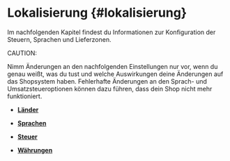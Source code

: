 # Lokalisierung {#lokalisierung}

Im nachfolgenden Kapitel findest du Informationen zur Konfiguration der Steuern, Sprachen und Lieferzonen.

CAUTION:

Nimm Änderungen an den nachfolgenden Einstellungen nur vor, wenn du genau weißt, was du tust und welche Auswirkungen deine Änderungen auf das Shopsystem haben. Fehlerhafte Änderungen an den Sprach- und Umsatzsteueroptionen können dazu führen, dass dein Shop nicht mehr funktioniert.

-   **[Länder](6_1_Laender.md)**  

-   **[Sprachen](6_2_Sprachen.md)**  

-   **[Steuer](6_3_Steuer.md)**  

-   **[Währungen](6_4_Waehrungen.md)**  


